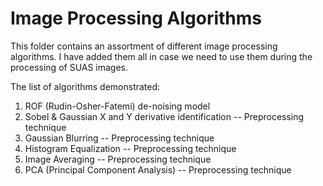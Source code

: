 # Image Processing Algorithms

This folder contains an assortment of different image processing algorithms. I have added them all in case we need to use them during the processing of SUAS images.

The list of algorithms demonstrated:

1. ROF (Rudin-Osher-Fatemi) de-noising model
2. Sobel & Gaussian X and Y derivative identification -- Preprocessing technique
3. Gaussian Blurring -- Preprocessing technique
4. Histogram Equalization -- Preprocessing technique
5. Image Averaging -- Preprocessing technique
6. PCA (Principal Component Analysis) -- Preprocessing technique

